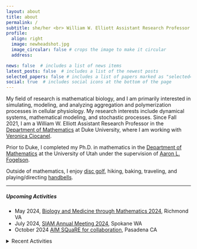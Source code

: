 ```yaml
---
layout: about
title: about
permalink: /
subtitle: she/her <br> William W. Elliott Assistant Research Professor
profile:
  align: right
  image: newheadshot.jpg
  image_circular: false # crops the image to make it circular
  address: 

news: false  # includes a list of news items
latest_posts: false  # includes a list of the newest posts
selected_papers: false # includes a list of papers marked as "selected={true}"
social: true  # includes social icons at the bottom of the page
---
```


My field of research is mathematical biology, and I am primarily interested in simulating, modeling, and analyzing aggregation and polymerization processes in cellular physiology. My research interests include dynamical systems, mathematical modeling, and stochastic processes. Since Fall 2021, I am a William W. Elliott Assistant Research Professor in the [Department of Mathematics](https://math.duke.edu/ "Department of Mathematics") at Duke University, where I am working with [Veronica Ciocanel](https://services.math.duke.edu/~ciocanel/ "Veronica Ciocanel").

Prior to Duke, I completed my Ph.D. in mathematics in the [Department of Mathematics](https://math.utah.edu "Department of Mathematics") at the University of Utah under the supervision of [Aaron L. Fogelson](https://math.utah.edu/~fogelson "Aaron L. Fogelson" ). 

Outside of mathematics, I enjoy [disc golf](https://www.pdga.com/player/149354), hiking, baking, traveling, and playing/directing [handbells](/assets/pdf/MathematicsOfBellRinging_2020Talk.pdf).

 <hr/>
 
##### Upcoming Activities<br/> 
* May 2024, [Biology and Medicine through Mathematics 2024](https://siam.vcu.edu/bamm/), Richmond VA
* July 2024, [SIAM Annual Meeting 2024](https://www.siam.org/conferences/cm/conference/an24), Spokane WA
* October 2024 [AIM SQuaRE for collaboration](https://aimath.org/programs/squares/), Pasadena CA

<details close>
<summary>Recent Activities</summary> 
  &nbsp;&nbsp;&nbsp;&nbsp;&nbsp;&nbsp; April 2024, <a href="https://math.unc.edu/event/applied-mathematics-colloquium-anna-c-nelson-duke/">UNC Applied Mathematics Colloquium</a>, Chapel Hill, NC<br/>
   &nbsp;&nbsp;&nbsp;&nbsp;&nbsp;&nbsp; April 2024, <a href="https://sites.google.com/view/mathforallnola/satellite-conference/clemson-sc">Plenary speaker, Math For All</a>, Clemson SC<br/>
     &nbsp;&nbsp;&nbsp;&nbsp;&nbsp;&nbsp; March 2024, <a href="https://sites.google.com/vcu.edu/biomath-seminar/">VCU Biomath Seminar</a>, Richmond, VA<br/>
   &nbsp;&nbsp;&nbsp;&nbsp;&nbsp;&nbsp; January 2024, <a href="https://www.jointmathematicsmeetings.org/meetings/national/jmm2024/2300_program.html">Joint Mathematics Meeting</a>, San Francisco, CA<br/>
   &nbsp;&nbsp;&nbsp;&nbsp;&nbsp;&nbsp; November 2023, <a href="https://math.sciences.ncsu.edu/event/biomathematics-seminar-anna-nelson/">NC State Biomathematics Seminar</a>, Raleigh NC<br/>
    &nbsp;&nbsp;&nbsp;&nbsp;&nbsp;&nbsp; November 2023, <a href="https://services.math.duke.edu/Tricams/index.html">TriCAMs</a>, Durham NC<br/>
  &nbsp;&nbsp;&nbsp;&nbsp;&nbsp;&nbsp; October 2023, <a href="https://www.math.upenn.edu/events/mathematical-models-polymerization-physiology">UPenn MathBio Seminar</a>, Philadelphia PA<br/>
   &nbsp;&nbsp;&nbsp;&nbsp;&nbsp;&nbsp; September 2023, <a href="https://awm-math.org/meetings/awm-research-symposium/">AWM Research Symposium 2023</a>, Atlanta GA<br/>
   &nbsp;&nbsp;&nbsp;&nbsp;&nbsp;&nbsp; August 2023, <a href="https://iciam2023.org">ICIAM 2023</a>, Tokyo JP<br/>
   &nbsp;&nbsp;&nbsp;&nbsp;&nbsp;&nbsp; August 2023, <a href="https://www.maa.org/meetings/mathfest">MAA MathFest 2023 </a>,  Tampa FL<br/>
   &nbsp;&nbsp;&nbsp;&nbsp;&nbsp;&nbsp; July 2023, <a href="https://2023.smb.org">Society for Mathematical Biology Annual Meeting</a>,  Columbus OH<br/>
   &nbsp;&nbsp;&nbsp;&nbsp;&nbsp;&nbsp; June 2023, <a href="https://www.ams.org/programs/research-communities/2023MRC-SocialSystems">AMS MRC on Complex Social Systems</a>, Java Center NY<br/>
 &nbsp;&nbsp;&nbsp;&nbsp;&nbsp;&nbsp; May 2023, <a href="https://www.siam.org/conferences/cm/conference/ds23">SIAM Dynamical Systems 2023</a>, Portland OR<br/>
 &nbsp;&nbsp;&nbsp;&nbsp;&nbsp;&nbsp; April 2023,<a href="https://www.ams.org/meetings/sectional/2308_progfull.html">AMS Spring Central Sectional Meeting 2023</a>, Cincinnati OH <br/>
</details>

